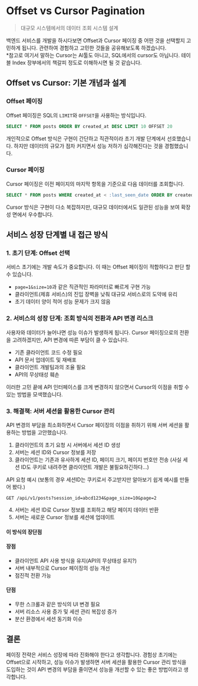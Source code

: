 # Offset vs Cursor Pagination
> 대규모 시스템에서의 데이터 조회 시스템 설계

백엔드 서비스를 개발을 하시다보면 Offset과 Cursor 페이징 중 어떤 것을 선택할지 고민하게 됩니다. 관련하여 경험하고 고민한 것들을 공유해보도록 하겠습니다.     
*참고로 여기서 말하는 Cursor는 AI툴도 아니고, SQL에서의 cursor도 아닙니다. 테이블 Index 장부에서의 책갈피 정도로 이해하시면 될 것 같습니다.     

## Offset vs Cursor: 기본 개념과 설계

### Offset 페이징

Offset 페이징은 SQL의 `LIMIT`와 `OFFSET`을 사용하는 방식입니다.

```sql
SELECT * FROM posts ORDER BY created_at DESC LIMIT 10 OFFSET 20
```

개인적으로 Offset 방식은 구현이 간단하고 직관적이라 초기 개발 단계에서 선호했습니다. 하지만 데이터의 규모가 점차 커지면서 성능 저하가 심각해진다는 것을 경험했습니다.

### Cursor 페이징

Cursor 페이징은 이전 페이지의 마지막 항목을 기준으로 다음 데이터를 조회합니다.

```sql
SELECT * FROM posts WHERE created_at < :last_seen_date ORDER BY created_at DESC LIMIT 10
```

Cursor 방식은 구현이 다소 복잡하지만, 대규모 데이터에서도 일관된 성능을 보여 확장성 면에서 우수합니다.

## 서비스 성장 단계별 내 접근 방식

### 1. 초기 단계: Offset 선택

서비스 초기에는 개발 속도가 중요합니다. 이 때는 Offset 페이징이 적합하다고 판단 할 수 있습니다.

- `page=1&size=10`과 같은 직관적인 파라미터로 빠르게 구현 가능
- 클라이언트(제휴 서비스)의 진입 장벽을 낮춰 대규모 서비스로의 도약에 유리
- 초기 데이터 양이 적어 성능 문제가 크지 않음

### 2. 서비스의 성장 단계: 조회 방식의 전환과 API 변경 리스크

사용자와 데이터가 늘어나면 성능 이슈가 발생하게 됩니다. Cursor 페이징으로의 전환을 고려하겠지만, API 변경에 따른 부담이 클 수 있습니다.

- 기존 클라이언트 코드 수정 필요
- API 문서 업데이트 및 재배포
- 클라이언트 개발팀과의 조율 필요
- API의 무상태성 훼손

이러한 고민 끝에 API 인터페이스를 크게 변경하지 않으면서 Cursor의 이점을 취할 수 있는 방법을 모색했습니다.

### 3. 해결책: 서버 세션을 활용한 Cursor 관리

API 변경의 부담을 최소화하면서 Cursor 페이징의 이점을 취하기 위해 서버 세션을 활용하는 방법을 고안했습니다.

1. 클라이언트의 초기 요청 시 서버에서 세션 ID 생성
2. 서버는 세션 ID와 Cursor 정보를 저장
3. 클라이언트는 기존과 유사하게 세션 ID, 페이지 크기, 페이지 번호만 전송 (사실 세션 ID도 쿠키로 내려주면 클라이언트 개발은 불필요하긴하다...)

API 요청 예시 (보통의 경우 세션ID는 쿠키로서 주고받지만 알아보기 쉽게 예시를 만들어 봤다.)
```
GET /api/v1/posts?session_id=abcd1234&page_size=10&page=2
```

4. 서버는 세션 ID로 Cursor 정보를 조회하고 해당 페이지 데이터 반환
5. 서버는 새로운 Cursor 정보를 세션에 업데이트

#### 이 방식의 장단점

#### 장점
- 클라이언트 API 사용 방식을 유지(API의 무상태성 유지?)
- 서버 내부적으로 Cursor 페이징의 성능 개선
- 점진적 전환 가능

#### 단점
- 무한 스크롤과 같은 방식의 UI 변경 필요
- 서버 리소스 사용 증가 및 세션 관리 복잡성 증가
- 분산 환경에서 세션 동기화 이슈

## 결론

페이징 전략은 서비스 성장에 따라 진화해야 한다고 생각합니다. 경험상 초기에는 Offset으로 시작하고, 성능 이슈가 발생하면 서버 세션을 활용한 Cursor 관리 방식을 도입하는 것이 API 변경의 부담을 줄이면서 성능을 개선할 수 있는 좋은 방법이라고 생각합니다.

